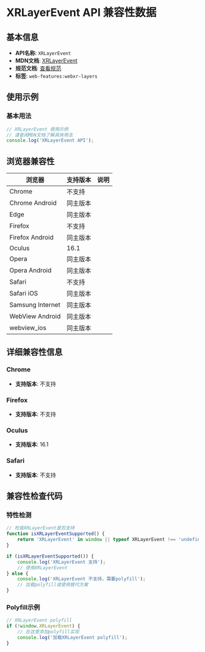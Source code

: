 # XRLayerEvent API 兼容性数据

## 基本信息

- **API名称**: `XRLayerEvent`
- **MDN文档**: [XRLayerEvent](https://developer.mozilla.org/docs/Web/API/XRLayerEvent)
- **规范文档**: [查看规范](https://immersive-web.github.io/layers/#xrlayerevent-interface)
- **标签**: `web-features:webxr-layers`

## 使用示例

### 基本用法

```javascript
// XRLayerEvent 使用示例
// 请查阅MDN文档了解具体用法
console.log('XRLayerEvent API');
```

## 浏览器兼容性

| 浏览器 | 支持版本 | 说明 |
|--------|----------|------|
| Chrome | 不支持 |  |
| Chrome Android | 同主版本 |  |
| Edge | 同主版本 |  |
| Firefox | 不支持 |  |
| Firefox Android | 同主版本 |  |
| Oculus | 16.1 |  |
| Opera | 同主版本 |  |
| Opera Android | 同主版本 |  |
| Safari | 不支持 |  |
| Safari iOS | 同主版本 |  |
| Samsung Internet | 同主版本 |  |
| WebView Android | 同主版本 |  |
| webview_ios | 同主版本 |  |

## 详细兼容性信息

### Chrome

- **支持版本**: 不支持

### Firefox

- **支持版本**: 不支持

### Oculus

- **支持版本**: 16.1

### Safari

- **支持版本**: 不支持

## 兼容性检查代码

### 特性检测

```javascript
// 检查XRLayerEvent是否支持
function isXRLayerEventSupported() {
    return 'XRLayerEvent' in window || typeof XRLayerEvent !== 'undefined';
}

if (isXRLayerEventSupported()) {
    console.log('XRLayerEvent 支持');
    // 使用XRLayerEvent
} else {
    console.log('XRLayerEvent 不支持，需要polyfill');
    // 加载polyfill或使用替代方案
}
```

### Polyfill示例

```javascript
// XRLayerEvent polyfill
if (!window.XRLayerEvent) {
    // 在这里添加polyfill实现
    console.log('加载XRLayerEvent polyfill');
}
```

